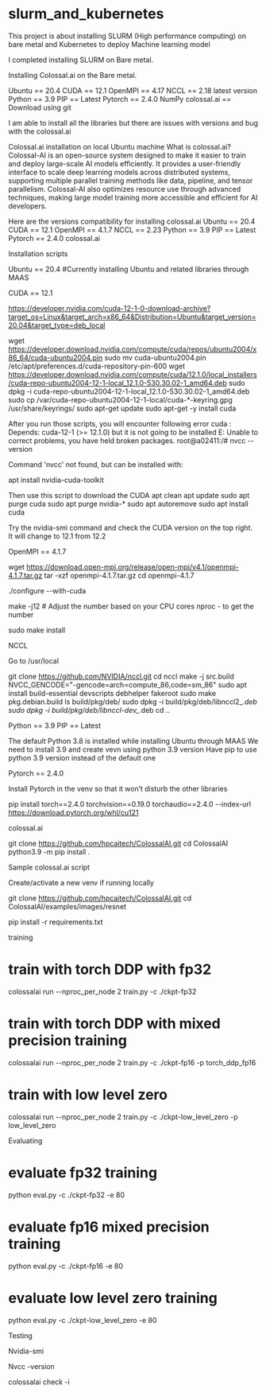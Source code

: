# slurm_and_kubernetes
This project is about  installing SLURM (High performance computing) on bare metal and Kubernetes to deploy Machine learning model

I completed installing SLURM on Bare metal.

Installing Colossal.ai on the Bare metal.

Ubuntu == 20.4
CUDA == 12.1
OpenMPI == 4.17
NCCL == 2.18 latest version
Python == 3.9
PIP == Latest
Pytorch == 2.4.0
NumPy
colossal.ai == Download using git

I am able to install all the libraries but there are issues with versions and bug with the colossal.ai

Colossal.ai installation on local Ubuntu machine
What is colossal.ai?
Colossal-AI is an open-source system designed to make it easier to train and deploy large-scale AI models efficiently. It provides a user-friendly interface to scale deep learning models across distributed systems, supporting multiple parallel training methods like data, pipeline, and tensor parallelism. Colossal-AI also optimizes resource use through advanced techniques, making large model training more accessible and efficient for AI developers.

Here are the versions compatibility for installing colossal.ai
Ubuntu == 20.4 
CUDA == 12.1 
OpenMPI == 4.1.7 
NCCL == 2.23
Python == 3.9 
PIP == Latest 
Pytorch == 2.4.0 
colossal.ai 

Installation scripts

Ubuntu == 20.4 
#Currently installing Ubuntu and related libraries through MAAS

 
CUDA == 12.1 

https://developer.nvidia.com/cuda-12-1-0-download-archive?target_os=Linux&target_arch=x86_64&Distribution=Ubuntu&target_version=20.04&target_type=deb_local

wget https://developer.download.nvidia.com/compute/cuda/repos/ubuntu2004/x86_64/cuda-ubuntu2004.pin
sudo mv cuda-ubuntu2004.pin /etc/apt/preferences.d/cuda-repository-pin-600
wget https://developer.download.nvidia.com/compute/cuda/12.1.0/local_installers/cuda-repo-ubuntu2004-12-1-local_12.1.0-530.30.02-1_amd64.deb
sudo dpkg -i cuda-repo-ubuntu2004-12-1-local_12.1.0-530.30.02-1_amd64.deb
sudo cp /var/cuda-repo-ubuntu2004-12-1-local/cuda-*-keyring.gpg /usr/share/keyrings/
sudo apt-get update
sudo apt-get -y install cuda


After you run those scripts, you will encounter following error
cuda : Depends: cuda-12-1 (>= 12.1.0) but it is not going to be installed
E: Unable to correct problems, you have held broken packages.
root@a02411:/# nvcc --version

Command 'nvcc' not found, but can be installed with:

apt install nvidia-cuda-toolkit


Then use this script to download the CUDA
apt clean 
apt update 
sudo apt purge cuda 
sudo apt purge nvidia-* 
sudo apt autoremove 
sudo apt install cuda


Try the nvidia-smi command and check the CUDA version on the top right. It will change to 12.1 from 12.2

OpenMPI == 4.1.7 

wget https://download.open-mpi.org/release/open-mpi/v4.1/openmpi-4.1.7.tar.gz
tar -xzf openmpi-4.1.7.tar.gz
cd openmpi-4.1.7


./configure --with-cuda


make -j12  # Adjust the number based on your CPU cores nproc - to get the number

sudo make install



NCCL 

Go to /usr/local

git clone https://github.com/NVIDIA/nccl.git
cd nccl
make -j src.build NVCC_GENCODE="-gencode=arch=compute_86,code=sm_86"
sudo apt install build-essential devscripts debhelper fakeroot
sudo make pkg.debian.build
ls build/pkg/deb/
sudo dpkg -i build/pkg/deb/libnccl2_*.deb
sudo dpkg -i build/pkg/deb/libnccl-dev_*.deb
cd ..




Python == 3.9 
PIP == Latest 

The default Python 3.8 is installed while installing Ubuntu through MAAS
We need to install 3.9 and create vevn using python 3.9 version
Have pip to use python 3.9 version instead of the default one

Pytorch == 2.4.0

Install Pytorch in the venv so that it won’t disturb the other libraries

pip install torch==2.4.0 torchvision==0.19.0 torchaudio==2.4.0 --index-url https://download.pytorch.org/whl/cu121



colossal.ai
 
git clone https://github.com/hpcaitech/ColossalAI.git 
cd ColossalAI 
python3.9 -m pip install .



Sample colossal.ai script

Create/activate a new venv if running locally

git clone https://github.com/hpcaitech/ColossalAI.git 
cd ColossalAI/examples/images/resnet


pip install -r requirements.txt


training
# train with torch DDP with fp32
colossalai run --nproc_per_node 2 train.py -c ./ckpt-fp32

# train with torch DDP with mixed precision training
colossalai run --nproc_per_node 2 train.py -c ./ckpt-fp16 -p torch_ddp_fp16

# train with low level zero
colossalai run --nproc_per_node 2 train.py -c ./ckpt-low_level_zero -p low_level_zero


Evaluating
# evaluate fp32 training
python eval.py -c ./ckpt-fp32 -e 80

# evaluate fp16 mixed precision training
python eval.py -c ./ckpt-fp16 -e 80

# evaluate low level zero training
python eval.py -c ./ckpt-low_level_zero -e 80



Testing

Nvidia-smi

Nvcc -version

colossalai check -i





